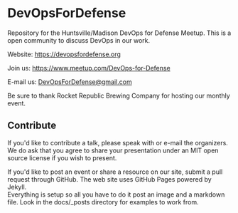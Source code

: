 # DevOpsForDefense
Repository for the Huntsville/Madison DevOps for Defense Meetup.  This is a open community to discuss DevOps in our work.

Website:  https://devopsfordefense.org

Join us:  https://www.meetup.com/DevOps-for-Defense

E-mail us:  DevOpsForDefense@gmail.com

Be sure to thank Rocket Republic Brewing Company for hosting our monthly event.

## Contribute
If you'd like to contribute a talk, please speak with or e-mail the organizers.  We do ask that you agree to share your presentation under an MIT open source license if you wish to present.

If you'd like to post an event or share a resource on our site, submit a pull request through GitHub.  The web site uses GitHub Pages powered by Jekyll.  
Everything is setup so all you have to do it post an image and a markdown file. Look in the docs/_posts directory for examples to work from.
